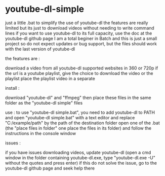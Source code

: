 # youtube-dl-simple
just a little .bat to simplify the use of youtube-dl
the features are really limited but its just to download videos without needing to write command lines
if you want to use youtube-dl to its full capacity, use the doc at the youtube-dl github page
I am a total beginer in Batch and this is just a small project so do not expect updates or bug support, but the files should work with the last version of youtube-dl

the features are :

download a video from all youtube-dl supported websites in 360 or 720p
if the url is a youtube playlist, give the choice to download the video or the playlist
place the playlist video in a separate

install : 

download "youtube-dl" and "ffmpeg" then place these files in the same folder as the "youtube-dl simple" files

use : 
to use "youtube-dl simple.bat", you need to add youtube-dl to PATH and open "youtube-dl simple.bat" with a text editor and replace "C:/example/path" by the path of the destination folder
open one of the .bat (the "place files in folder" one place the files in its folder) and follow the instructions in the console window

issues : 

if you have issues downloading videos, update youtube-dl (open a cmd window in the folder containing youtube-dl.exe, type "youtube-dl.exe -U" without the quotes and press enter)
if this do not solve the issue, go to the youtube-dl github page and seek help there
